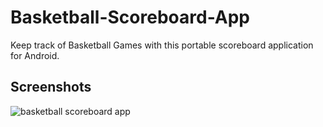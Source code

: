 # Basketball-Scoreboard-App
Keep track of Basketball Games with this portable scoreboard application for Android.

## Screenshots
![basketball scoreboard app](https://user-images.githubusercontent.com/29515038/39668404-b89b543c-5081-11e8-91f6-5adbbc07955d.png)

